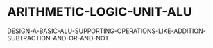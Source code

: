 # ARITHMETIC-LOGIC-UNIT-ALU
DESIGN-A-BASIC-ALU-SUPPORTING-OPERATIONS-LIKE-ADDITION-SUBTRACTION-AND-OR-AND-NOT
